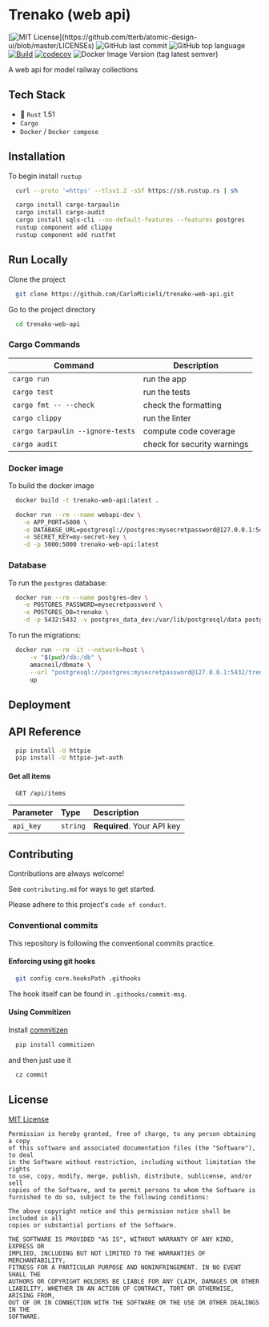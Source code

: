 # Trenako (web api)

[![MIT License](https://img.shields.io/apm/l/atomic-design-ui.svg?)](https://github.com/tterb/atomic-design-ui/blob/master/LICENSEs)
![GitHub last commit](https://img.shields.io/github/last-commit/CarloMicieli/trenako-web-api)
![GitHub top language](https://img.shields.io/github/languages/top/CarloMicieli/trenako-web-api)
[![Build](https://github.com/CarloMicieli/trenako-web-api/actions/workflows/ci.yml/badge.svg)](https://github.com/CarloMicieli/trenako-web-api/actions/workflows/ci.yml)
[![codecov](https://codecov.io/gh/CarloMicieli/trenako-web-api/branch/main/graph/badge.svg?token=D01ZSPN6UR)](https://codecov.io/gh/CarloMicieli/trenako-web-api)
![Docker Image Version (tag latest semver)](https://img.shields.io/docker/v/carlomicieli/trenako-web-api/latest?style=plastic)

A web api for model railway collections

## Tech Stack

* 🦀 `Rust` 1.51
* `Cargo`
* `Docker` / `Docker compose`

## Installation 

To begin install `rustup`

```bash
  curl --proto '=https' --tlsv1.2 -sSf https://sh.rustup.rs | sh
```

```bash
  cargo install cargo-tarpaulin
  cargo install cargo-audit
  cargo install sqlx-cli --no-default-features --features postgres
  rustup component add clippy
  rustup component add rustfmt
```

## Run Locally

Clone the project

```bash
  git clone https://github.com/CarloMicieli/trenako-web-api.git
```

Go to the project directory

```bash
  cd trenako-web-api
```

### Cargo Commands

|        Command                  | Description                |
|---------------------------------|----------------------------|
|`cargo run`                      |run the app                 |
|`cargo test`                     |run the tests               |
|`cargo fmt -- --check`           |check the formatting        |
|`cargo clippy`                   |run the linter              |
|`cargo tarpaulin --ignore-tests` |compute code coverage       |
|`cargo audit`                    |check for security warnings |

### Docker image

To build the docker image

```bash
  docker build -t trenako-web-api:latest .
```

```bash
  docker run --rm --name webapi-dev \
    -e APP_PORT=5000 \
    -e DATABASE_URL=postgresql://postgres:mysecretpassword@127.0.0.1:5432/trenako \
    -e SECRET_KEY=my-secret-key \
    -d -p 5000:5000 trenako-web-api:latest
```

### Database

To run the `postgres` database:

```bash
  docker run --rm --name postgres-dev \
    -e POSTGRES_PASSWORD=mysecretpassword \
    -e POSTGRES_DB=trenako \
    -d -p 5432:5432 -v postgres_data_dev:/var/lib/postgresql/data postgres
```

To run the migrations:

```bash
  docker run --rm -it --network=host \
      -v "$(pwd)/db:/db" \
      amacneil/dbmate \
      --url "postgresql://postgres:mysecretpassword@127.0.0.1:5432/trenako?sslmode=disable" \
      up
```

## Deployment

## API Reference

```bash
  pip install -U httpie
  pip install -U httpie-jwt-auth
```

#### Get all items

```http
  GET /api/items
```

| Parameter | Type     | Description                |
| :-------- | :------- | :------------------------- |
| `api_key` | `string` | **Required**. Your API key |
  
## Contributing

Contributions are always welcome!

See `contributing.md` for ways to get started.

Please adhere to this project's `code of conduct`.
  
### Conventional commits

This repository is following the conventional commits practice.

#### Enforcing using git hooks

```bash
  git config core.hooksPath .githooks
```

The hook itself can be found in `.githooks/commit-msg`.

#### Using Commitizen

Install [commitizen](https://github.com/commitizen-tools/commitizen)

```bash
  pip install commitizen
```

and then just use it

```bash
  cz commit
```

## License

[MIT License](https://choosealicense.com/licenses/mit/)

```
Permission is hereby granted, free of charge, to any person obtaining a copy
of this software and associated documentation files (the "Software"), to deal
in the Software without restriction, including without limitation the rights
to use, copy, modify, merge, publish, distribute, sublicense, and/or sell
copies of the Software, and to permit persons to whom the Software is
furnished to do so, subject to the following conditions:

The above copyright notice and this permission notice shall be included in all
copies or substantial portions of the Software.

THE SOFTWARE IS PROVIDED "AS IS", WITHOUT WARRANTY OF ANY KIND, EXPRESS OR
IMPLIED, INCLUDING BUT NOT LIMITED TO THE WARRANTIES OF MERCHANTABILITY,
FITNESS FOR A PARTICULAR PURPOSE AND NONINFRINGEMENT. IN NO EVENT SHALL THE
AUTHORS OR COPYRIGHT HOLDERS BE LIABLE FOR ANY CLAIM, DAMAGES OR OTHER
LIABILITY, WHETHER IN AN ACTION OF CONTRACT, TORT OR OTHERWISE, ARISING FROM,
OUT OF OR IN CONNECTION WITH THE SOFTWARE OR THE USE OR OTHER DEALINGS IN THE
SOFTWARE.
```